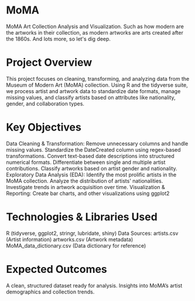 # MoMA
MoMA Art Collection Analysis and Visualization. Such as how modern are the artworks in their collection, as modern artworks are arts created after the 1860s. And lots more, so let's dig deep.

# Project Overview
This project focuses on cleaning, transforming, and analyzing data from the Museum of Modern Art (MoMA) collection. Using R and the tidyverse suite, we process artist and artwork data to standardize date formats, manage missing values, and classify artists based on attributes like nationality, gender, and collaboration types.

# Key Objectives
Data Cleaning & Transformation:
Remove unnecessary columns and handle missing values.
Standardize the DateCreated column using regex-based transformations.
Convert text-based date descriptions into structured numerical formats.
Differentiate between single and multiple artist contributions.
Classify artworks based on artist gender and nationality.
Exploratory Data Analysis (EDA):
Identify the most prolific artists in the MoMA collection.
Analyze the distribution of artists' nationalities.
Investigate trends in artwork acquisition over time.
Visualization & Reporting:
Create bar charts, and other visualizations using ggplot2

# Technologies & Libraries Used
R (tidyverse, ggplot2, stringr, lubridate, shiny)
Data Sources:
artists.csv (Artist information)
artworks.csv (Artwork metadata)
MoMA_data_dictionary.csv (Data dictionary for reference)

# Expected Outcomes
A clean, structured dataset ready for analysis.
Insights into MoMA’s artist demographics and collection trends.
